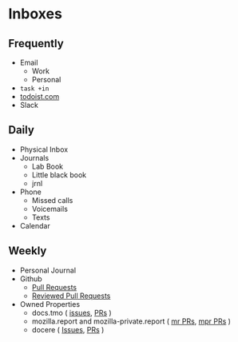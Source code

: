 # Inboxes

## Frequently

* Email
  * Work
  * Personal
* `task +in`
* [todoist.com](https://todoist.com)
* Slack

## Daily

* Physical Inbox
* Journals
  * Lab Book
  * Little black book
  * jrnl
* Phone
  * Missed calls
  * Voicemails
  * Texts
* Calendar

## Weekly

* Personal Journal
* Github
  * [Pull Requests](https://github.com/pulls/review-requested)
  * [Reviewed Pull Requests](https://github.com/pulls?utf8=%E2%9C%93&q=is%3Aopen+is%3Apr+reviewed-by%3Aharterrt+%28org%3Amozilla+or+org%3Amozilla-services%29+)
* Owned Properties
  * docs.tmo (
    [issues](https://github.com/mozilla/firefox-data-docs/issues), 
    [PRs](https://github.com/mozilla/firefox-data-docs/pulls)
    )
  * mozilla.report and mozilla-private.report (
      [mr PRs](https://github.com/mozilla/mozilla-reports/pulls),
      [mpr PRs](https://github.com/mozilla-services/mozilla-private-reports/pulls)
    )
  * docere (
      [Issues](https://github.com/harterrt/docere/issues),
      [PRs](https://github.com/harterrt/docere/pulls)
    )
